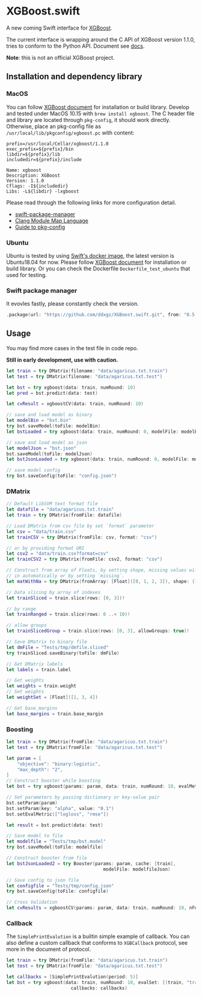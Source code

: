 XGBoost.swift
=============

A new coming Swift interface for
[XGBoost](https://github.com/dmlc/xgboost).

The current interface is wrapping around the C API of XGBoost version
1.1.0, tries to conform to the Python API. Document see
[docs](https://ddxgz.github.io/XGBoost.swift/).

**Note**: this is not an official XGBoost project.

Installation and dependency library
------------
### MacOS
You can follow [XGBoost
document](https://xgboost.readthedocs.io/en/latest/build.html) for installation
or build library. 
Develop and tested under MacOS 10.15 with `brew install xgboost`. The C header file and
 library are located through `pkg-config`, it should work directly. Otherwise,
 place an pkg-config file as `/usr/local/lib/pkgconfig/xgboost.pc` with content:
 ```
prefix=/usr/local/Cellar/xgboost/1.1.0
exec_prefix=${prefix}/bin
libdir=${prefix}/lib
includedir=${prefix}/include

Name: xgboost
Description: XGBoost
Version: 1.1.0
Cflags: -I${includedir}
Libs: -L${libdir} -lxgboost
```

 Please read through the following links for more configuration detail.

-   [swift-package-manager](https://github.com/apple/swift-package-manager/blob/master/Documentation/Usage.md#requiring-system-libraries)
-   [Clang Module Map
    Language](https://clang.llvm.org/docs/Modules.html#module-map-language)
-   [Guide to
    pkg-config](https://people.freedesktop.org/~dbn/pkg-config-guide.html)



 
### Ubuntu
Ubuntu is tested by using [Swift's docker
image](https://swift.org/download/#docker), the latest version is
Ubuntu18.04 for now.
Please follow [XGBoost
document](https://xgboost.readthedocs.io/en/latest/build.html) for installation
or build library. Or you can check the Dockerfile `Dockerfile_test_ubuntu` that
used for testing.


### Swift package manager
It evovles fastly, please constantly check the version.


```swift
.package(url: "https://github.com/ddxgz/XGBoost.swift.git", from: "0.5.0")
```

Usage
-----
You may find more cases in the test file in code repo.

**Still in early development, use with caution.**

```swift
let train = try DMatrix(filename: "data/agaricus.txt.train")
let test = try DMatrix(filename: "data/agaricus.txt.test")

let bst = try xgboost(data: train, numRound: 10)
let pred = bst.predict(data: test)

let cvResult = xgboostCV(data: train, numRound: 10)

// save and load model as binary
let modelBin = "bst.bin"
try bst.saveModel(toFile: modelBin)
let bstLoaded = try xgboost(data: train, numRound: 0, modelFile: modelBin)

// save and load model as json
let modelJson = "bst.json"
bst.saveModel(toFile: modelJson) 
let bstJsonLoaded = try xgboost(data: train, numRound: 0, modelFile: modelJson)

// save model config
try bst.saveConfig(toFile: "config.json")
```

### DMatrix
```swift
// Default LibSVM text format file
let datafile = "data/agaricus.txt.train"
let train = try DMatrix(fromFile: datafile)

// Load DMatrix from csv file by set `format` parameter
let csv = "data/train.csv"
let trainCSV = try DMatrix(fromFile: csv, format: "csv")

// or by providing format URI 
let csv2 = "data/train.csv?format=csv"
let trainCSV2 = try DMatrix(fromFile: csv2, format: "csv")

// Construct from array of Floats, by setting shape, missing values will be filled
// in automatically or by setting `missing`.
let matWithNa = try DMatrix(fromArray: [Float]([0, 1, 2, 3]), shape: (10, 10))

// Data slicing by array of indexes
let trainSliced = train.slice(rows: [0, 3])!

// by range
let trainRanged = train.slice(rows: 0 ..< 10)!

// allow groups
let trainSlicedGroup = train.slice(rows: [0, 3], allowGroups: true)!

// Save DMatrix to binary file
let dmFile = "Tests/tmp/dmfile.sliced"
try trainSliced.saveBinary(toFile: dmFile)

// Get DMatrix labels
let labels = train.label

// Get weights
let weights = train.weight
// Set weights
let weightSet = [Float]([1, 3, 4])

// Get base_margins
let base_margins = train.base_margin
```

### Boosting
```swift
let train = try DMatrix(fromFile: "data/agaricus.txt.train")
let test = try DMatrix(fromFile: "data/agaricus.txt.test")

let param = [
    "objective": "binary:logistic",
    "max_depth": "2",
]
// Construct booster while boosting
let bst = try xgboost(params: param, data: train, numRound: 10, evalMetric: ["auc"])

// Set parameters by passing dictionary or key-value pair
bst.setParam(param)
bst.setParam(key: "alpha", value: "0.1")
bst.setEvalMetric(["logloss", "rmse"])

let result = bst.predict(data: test)

// Save model to file
let modelfile = "Tests/tmp/bst.model"
try bst.saveModel(toFile: modelfile)

// Construct booster from file
let bstJsonLoaded2 = try Booster(params: param, cache: [train],
                                    modelFile: modelfileJson)

// Save config to json file
let configfile = "Tests/tmp/config.json"
try bst.saveConfig(toFile: configfile)

// Cross Validation
let cvResults = xgboostCV(params: param, data: train, numRound: 10, nFold: 5)
```

### Callback
The `SimplePrintEvalution` is a builtin simple example of callback.
You can also define a custom callback that conforms to `XGBCallback` protocol, see
more in the document of protocol.
```swift
let train = try DMatrix(fromFile: "data/agaricus.txt.train")
let test = try DMatrix(fromFile: "data/agaricus.txt.test")

let callbacks = [SimplePrintEvalution(period: 5)]
let bst = try xgboost(data: train, numRound: 10, evalSet: [(train, "train"), (test, "test")],
                        callbacks: callbacks)
```
